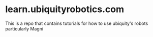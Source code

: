 # learn.ubiquityrobotics.com
This is a repo that contains tutorials for how to use ubiquity's robots particularly Magni
